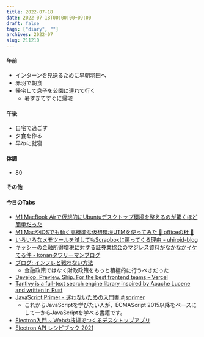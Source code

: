 ```yaml
---
title: 2022-07-18
date: 2022-07-18T00:00:00+09:00
draft: false
tags: ["diary", ""]
archives: 2022-07
slug: 211210
---
```

#### 午前
- インターンを見送るために早朝羽田へ
- 赤羽で朝食
- 帰宅して息子を公園に連れて行く
  - 暑すぎてすぐに帰宅
#### 午後
- 自宅で過ごす
- 夕食を作る
- 早めに就寝
#### 体調
- 80
#### その他
#### 今日のTabs
- [M1 MacBook Airで仮想的にUbuntuデスクトップ環境を整えるのが驚くほど簡単だった](https://nishikiout.hatenablog.com/entry/2022/07/17/015854)
- [M1 MacやiOSでも動く高機能な仮想環境UTMを使ってみた 🌴 officeの杜 🥥](https://officeforest.org/wp/2022/03/08/m1-mac%E3%82%84ios%E3%81%A7%E3%82%82%E5%8B%95%E3%81%8F%E9%AB%98%E6%A9%9F%E8%83%BD%E3%81%AA%E4%BB%AE%E6%83%B3%E7%92%B0%E5%A2%83utm%E3%82%92%E4%BD%BF%E3%81%A3%E3%81%A6%E3%81%BF%E3%81%9F/)
- [いろいろなメモツールを試してもScrapboxに戻ってくる理由 - uhiroid-blog](https://uhiroid-blog.com/entry/2022/06/26/144542)
- [キッシーの金融所得増税に対する証券業協会のマジレス資料がなかなかイケてる件 - konanタワリーマンブログ](https://konantower.hatenablog.com/entry/2022/07/18/213149)
- [ブログ: インフレと戦わない方法](https://okuranagaimo.blogspot.com/2022/07/blog-post_33.html?m=1)
  - 金融政策ではなく財政政策をもっと積極的に行うべきだった
- [Develop. Preview. Ship. For the best frontend teams – Vercel](https://vercel.com/)
- [Tantivy is a full-text search engine library inspired by Apache Lucene and written in Rust](https://github.com/quickwit-oss/tantivy)
- [JavaScript Primer - 迷わないための入門書 #jsprimer](https://jsprimer.net/)
  - これからJavaScriptを学びたい人が、ECMAScript 2015以降をベースにして一からJavaScriptを学べる書籍です。
- [Electron入門 ~ Webの技術でつくるデスクトップアプリ](https://zenn.dev/sprout2000/books/6f6a0bf2fd301c)
- [Electron API レシピブック 2021](https://zenn.dev/sprout2000/books/3691a679478de2)